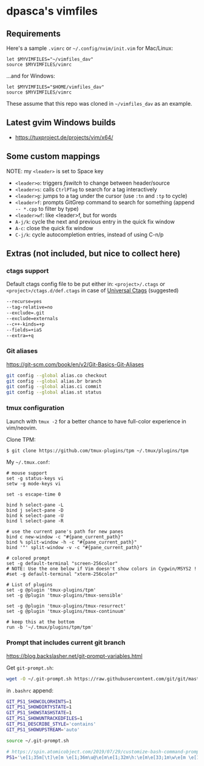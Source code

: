 # dpasca's vimfiles

## Requirements

Here's a sample `.vimrc` or `~/.config/nvim/init.vim` for Mac/Linux:
```vimscript
let $MYVIMFILES="~/vimfiles_dav"
source $MYVIMFILES/vimrc
```
...and for Windows:

```vimscript
let $MYVIMFILES="$HOME/vimfiles_dav"
source $MYVIMFILES/vimrc
```

These assume that this repo was cloned in `~/vimfiles_dav` as an example.

## Latest gvim Windows builds

* https://tuxproject.de/projects/vim/x64/

## Some custom mappings

NOTE: my `<leader>` is set to Space key

* `<leader>o`: triggers *fswitch* to change between header/source
* `<leader>s`: calls `CtrlPTag` to search for a tag interactively
* `<leader>g`: jumps to a tag under the cursor (use `:tn` and `:tp` to cycle)
* `<leader>f`: prompts GitGrep command to search for something (append ` -- *.cpp` to filter by type)
* `<leader>wf`: like \<leader\>f, but for words
* `A-j/k`: cycle the next and previous entry in the quick fix window
* `A-c`: close the quick fix window
* `C-j/k`: cycle autocompletion entries, instead of using C-n/p

## Extras (not included, but nice to collect here)

### ctags support

Default ctags config file to be put either in:
`<project>/.ctags` or `<project>/ctags.d/def.ctags` in case of [Universal Ctags](https://github.com/universal-ctags/ctags) (suggested)

```bash
--recurse=yes
--tag-relative=no
--exclude=.git
--exclude=externals
--c++-kinds=+p
--fields=+iaS
--extra=+q
```

### Git aliases

https://git-scm.com/book/en/v2/Git-Basics-Git-Aliases
```bash
git config --global alias.co checkout
git config --global alias.br branch
git config --global alias.ci commit
git config --global alias.st status
```

### tmux configuration

Launch with `tmux -2` for a better chance to have full-color experience in vim/neovim.

Clone TPM:

```bash
$ git clone https://github.com/tmux-plugins/tpm ~/.tmux/plugins/tpm
```

My `~/.tmux.conf`:

```tmux
# mouse support
set -g status-keys vi
setw -g mode-keys vi

set -s escape-time 0

bind h select-pane -L
bind j select-pane -D
bind k select-pane -U
bind l select-pane -R

# use the current pane's path for new panes
bind c new-window -c "#{pane_current_path}"
bind % split-window -h -c "#{pane_current_path}"
bind '"' split-window -v -c "#{pane_current_path}"

# colored prompt
set -g default-terminal "screen-256color"
# NOTE: Use the one below if Vim doesn't show colors in Cygwin/MSYS2 !
#set -g default-terminal "xterm-256color"

# List of plugins
set -g @plugin 'tmux-plugins/tpm'
set -g @plugin 'tmux-plugins/tmux-sensible'

set -g @plugin 'tmux-plugins/tmux-resurrect'
set -g @plugin 'tmux-plugins/tmux-continuum'

# keep this at the bottom
run -b '~/.tmux/plugins/tpm/tpm'
```

### Prompt that includes current git branch

https://blog.backslasher.net/git-prompt-variables.html

Get `git-prompt.sh`:
```bash
wget -O ~/.git-prompt.sh https://raw.githubusercontent.com/git/git/master/contrib/completion/git-prompt.sh
```

in `.bashrc` append:
```bash
GIT_PS1_SHOWCOLORHINTS=1
GIT_PS1_SHOWDIRTYSTATE=1
GIT_PS1_SHOWSTASHSTATE=1
GIT_PS1_SHOWUNTRACKEDFILES=1
GIT_PS1_DESCRIBE_STYLE='contains'
GIT_PS1_SHOWUPSTREAM='auto'

source ~/.git-prompt.sh

# https://spin.atomicobject.com/2019/07/29/customize-bash-command-prompt/
PS1='\e[1;35m[\t]\e[m \e[1;36m\u@\e[m\e[1;32m\h:\e[m\e[33;1m\w\e[m \e[1;31m$(__git_ps1)\e[m\n\[\e[01;33m\]$ \[\e[00m\]'
```

